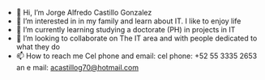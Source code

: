 - 👋 Hi, I’m Jorge Alfredo Castillo Gonzalez
- 👀 I’m interested in in my family and learn about IT. I like to enjoy life
- 🌱 I’m currently learning studying a doctorate (PH) in projects in IT
- 💞️ I’m looking to collaborate on The IT area and with people dedicated to what they do
- 📫 How to reach me Cel phone and email: cel phone: +52 55 3335 2653 an e mail: acastillog70@hotmail.com

<!---
acastillog70/acastillog70 is a ✨ special ✨ repository because its `README.md` (this file) appears on your GitHub profile.
You can click the Preview link to take a look at your changes.
--->
